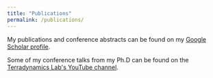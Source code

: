 ```yaml
---
title: "Publications"
permalink: /publications/
---
```


My publications and conference abstracts can be found on my [Google Scholar profile](https://scholar.google.com/citations?user=sdDxVQoAAAAJ&hl=en).

Some of my conference talks from my Ph.D can be found on the [Terradynamics Lab's YouTube channel](https://www.youtube.com/@terradynamicslab).
